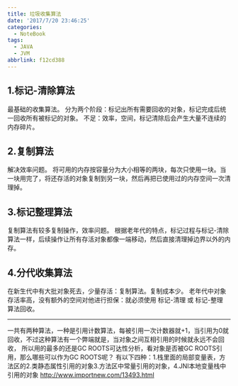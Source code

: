 ```yaml
---
title: 垃圾收集算法
date: '2017/7/20 23:46:25'
categories:
  - NoteBook
tags:
  - JAVA
  - JVM
abbrlink: f12cd388
---
```


## 1.标记-清除算法
最基础的收集算法。
分为两个阶段：标记出所有需要回收的对象，标记完成后统一回收所有被标记的对象。
不足：效率，空间，标记清除后会产生大量不连续的内存碎片。
<!-- more -->
## 2.复制算法
解决效率问题。
将可用的内存按容量分为大小相等的两块，每次只使用一块。当一块用完了，将还存活的对象复制到另一块，然后再把已使用过的内存空间一次清理掉。
## 3.标记整理算法
复制算法有较多复制操作，效率问题。
根据老年代的特点，标记过程与标记-清除算法一样，后续操作让所有存活对象都像一端移动，然后直接清理掉边界以外的内存。
## 4.分代收集算法
在新生代中有大批对象死去，少量存活：复制算法。复制成本少。
老年代中对象存活率高，没有额外的空间对他进行担保：就必须使用 标记-清理 或 标记-整理 算法回收。


--------------------------------------------------------------------------------

一共有两种算法，一种是引用计数算法，每被引用一次计数器就+1，当引用为0就回收，不过这种算法有一个弊端就是，当对象之间互相引用的时候就永远不会回收，
所以用的最多的还是GC ROOTS可达性分析，看对象是否被GC ROOTS引用，那么哪些可以作为GC ROOTS呢？
有以下四种：1.栈里面的局部变量表，方法区的2.类静态属性引用的对象3.方法区中常量引用的对象，4.JNI本地变量栈中引用的对象
http://www.importnew.com/13493.html